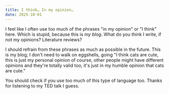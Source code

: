 ```yaml
---
title: I think… In my opinion…
date: 2025-10-01
---
```


I feel like I often use too much of the phrases "in my opinion" or "I think" here. Which is stupid, because this is *my blog*. What do you think I write, if not my opinions? Literature reviews?

I should refrain from these phrases as much as possible in the future. This is my blog; I don't need to walk on eggshells, going "I think cats are cute, this is just my personal opinion of course, other people might have different opinions and they're totally valid too, it's just in my humble opinion that cats are cute."

You should check if you use too much of this type of language too. Thanks for listening to my TED talk I guess.
